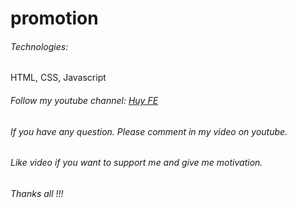 # promotion
###### Technologies: 
HTML, CSS, Javascript
###### Follow my youtube channel: [Huy FE](https://www.youtube.com/channel/UCC9y0ezePwQHINCyIvQn0WA)
###### If you have any question. Please comment in my video on youtube.
###### Like video if you want to support me and give me motivation.
###### Thanks all !!!
